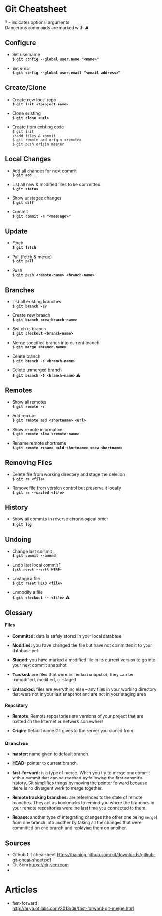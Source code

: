 # Git Cheatsheet

? - indicates optional arguments <br>
Dangerous commands are marked with :warning:

## Configure

- Set username <br>
**`$ git config --global user.name "<name>"`**

- Set email <br>
**`$ git config --global user.email "<email address>"`**

## Create/Clone

- Create new local repo <br>
**`$ git init <?project-name>`**

- Clone existing  <br>
**`$ git clone <url>`** <br>

- Create from existing code  <br>
`$ git init` <br>
`//add files & commit` <br>
`$ git remote add origin <remote>` <br>
`$ git push origin master` <br>

## Local Changes

- Add all changes for next commit <br>
**`$ git add .`** <br>

- List all new & modified files to be committed <br>
**`$ git status`** <br>

- Show unstaged changes <br>
**`$ git diff`** <br>

- Commit <br>
**`$ git commit -m "<message>"`** <br>

## Update

- Fetch <br>
**`$ git fetch`** <br>

- Pull (fetch & merge) <br>
**`$ git pull`** <br>

- Push <br>
**`$ git push <remote-name> <branch-name>`** <br>

## Branches

- List all existing branches <br>
**`$ git branch -av`** <br>

- Create new branch <br>
**`$ git branch <new-branch-name>`** <br>

- Switch to branch <br>
**`$ git checkout <branch-name>`** <br>

- Merge specified branch into current branch <br>
**`$ git merge <branch-name>`** <br>

- Delete branch <br>
**`$ git branch -d <branch-name>`** <br>

- Delete unmerged branch <br>
**`$ git branch -D <branch-name>`** :warning: <br> 

## Remotes

- Show all remotes <br>
**`$ git remote -v`** <br>

- Add remote <br>
**`$ git remote add <shortname> <url>`** <br>

- Show remote information <br>
**`$ git remote show <remote-name>`** <br>

- Rename remote shortname <br>
**`$ git remote rename <old-shortname> <new-shortname>`** <br>

## Removing Files

- Delete file from working directory and stage the deletion <br>
**`$ git rm <file>`** <br>

- Remove file from version control but preserve it locally <br>
**`$ git rm --cached <file>`** <br>

## History

- Show all commits in reverse chronological order <br>
**`$ git log`** <br>

## Undoing

- Change last commit <br>
**`$ git commit --amend`** <br>

- Undo last local commit [1]<br>
**`$git reset --soft HEAD~`** <br>

- Unstage a file <br>
**`$ git reset HEAD <file>`** <br>

- Unmodify a file <br>
**`$ git checkout -- <file>`** :warning:<br>

## Glossary

#### Files

- **Commited:** data is safely stored in your local database
 
- **Modified:** you have changed the file but have not committed it to your database yet
 
- **Staged:** you have marked a modified file in its current version to go into your next commit snapshot

- **Tracked:** are files that were in the last snapshot; they can be unmodified, modified, or staged 
 
- **Untracked:** files are everything else – any files in your working directory that were not in your last snapshot and are not in your staging area
 
#### Repository

- **Remote:** Remote repositories are versions of your project that are hosted on the Internet or network somewhere
 
- **Origin:** Default name Git gives to the server you cloned from

### Branches

- **master:** name given to default branch.
 
- **HEAD:** pointer to current branch.

- **fast-forward:** is a type of merge. When you try to merge one commit with a commit that can be reached by following the first commit’s history, Git simplifies things by moving the pointer forward because there is no divergent work to merge together.

- **Remote tracking branches:** are references to the state of remote branches. They act as bookmarks to remind you where the branches in your remote repositories were the last time you connected to them.

- **Rebase:** another type of integrating changes (the other one being `merge`) from one branch into another by taking all the changes that were committed on one branch and replaying them on another.

## Sources
- Github Git cheatsheet https://training.github.com/kit/downloads/github-git-cheat-sheet.pdf
- Git Scm https://git-scm.com
- [1]: http://stackoverflow.com/a/927386/2251156

# Articles

- fast-forward <br>
  http://ariya.ofilabs.com/2013/09/fast-forward-git-merge.html

